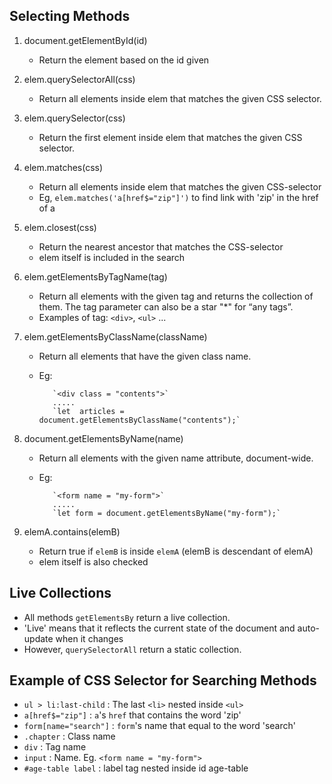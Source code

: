 ## Selecting Methods

1. document.getElementById(id)
   - Return the element based on the id given

2. elem.querySelectorAll(css)
   - Return all elements inside elem that matches the given CSS selector.

3. elem.querySelector(css)
   - Return the first element inside elem that matches the given CSS selector.

4. elem.matches(css)
   - Return all elements inside elem that matches the given CSS-selector
   - Eg, `elem.matches('a[href$="zip"]')` to find link with 'zip' in the href of a

5. elem.closest(css)
   - Return the nearest ancestor that matches the CSS-selector
   - elem itself is included in the search
   
6. elem.getElementsByTagName(tag)
   - Return all elements with the given tag and returns the collection of them. The tag parameter can also be a star "*" for “any tags”.
   - Examples of tag: `<div>`, `<ul>` ...
   
7. elem.getElementsByClassName(className)
   - Return all elements that have the given class name.
   - Eg: 
   
            `<div class = "contents">`
            .....
            `let  articles = document.getElementsByClassName("contents");`
   
8. document.getElementsByName(name)
   - Return all elements with the given name attribute, document-wide.
   - Eg: 
   
            `<form name = "my-form">`
            .....    
            `let form = document.getElementsByName("my-form");`

9. elemA.contains(elemB)
   - Return true if `elemB` is inside `elemA` (elemB is descendant of elemA)
   - elem itself is also checked 
   
## Live Collections
- All methods `getElementsBy` return a live collection.
- 'Live' means that it reflects the current state of the document and auto-update when it changes
- However, `querySelectorAll` return a static collection.


## Example of CSS Selector for Searching Methods
- `ul > li:last-child` : The last `<li>` nested inside `<ul>`
- `a[href$="zip"]` : `a`'s `href` that contains the word 'zip'
- `form[name="search"]` : `form`'s name that equal to the word 'search'
- `.chapter` : Class name
- `div` : Tag name
- `input` : Name. Eg. `<form name = "my-form">`
- `#age-table label` : label tag nested inside id age-table
